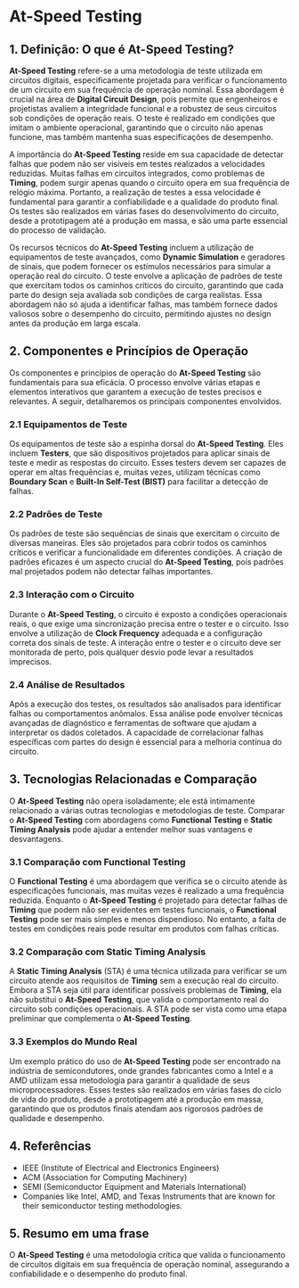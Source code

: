 # At-Speed Testing

## 1. Definição: O que é **At-Speed Testing**?
**At-Speed Testing** refere-se a uma metodologia de teste utilizada em circuitos digitais, especificamente projetada para verificar o funcionamento de um circuito em sua frequência de operação nominal. Essa abordagem é crucial na área de **Digital Circuit Design**, pois permite que engenheiros e projetistas avaliem a integridade funcional e a robustez de seus circuitos sob condições de operação reais. O teste é realizado em condições que imitam o ambiente operacional, garantindo que o circuito não apenas funcione, mas também mantenha suas especificações de desempenho.

A importância do **At-Speed Testing** reside em sua capacidade de detectar falhas que podem não ser visíveis em testes realizados a velocidades reduzidas. Muitas falhas em circuitos integrados, como problemas de **Timing**, podem surgir apenas quando o circuito opera em sua frequência de relógio máxima. Portanto, a realização de testes a essa velocidade é fundamental para garantir a confiabilidade e a qualidade do produto final. Os testes são realizados em várias fases do desenvolvimento do circuito, desde a prototipagem até a produção em massa, e são uma parte essencial do processo de validação.

Os recursos técnicos do **At-Speed Testing** incluem a utilização de equipamentos de teste avançados, como **Dynamic Simulation** e geradores de sinais, que podem fornecer os estímulos necessários para simular a operação real do circuito. O teste envolve a aplicação de padrões de teste que exercitam todos os caminhos críticos do circuito, garantindo que cada parte do design seja avaliada sob condições de carga realistas. Essa abordagem não só ajuda a identificar falhas, mas também fornece dados valiosos sobre o desempenho do circuito, permitindo ajustes no design antes da produção em larga escala.

## 2. Componentes e Princípios de Operação
Os componentes e princípios de operação do **At-Speed Testing** são fundamentais para sua eficácia. O processo envolve várias etapas e elementos interativos que garantem a execução de testes precisos e relevantes. A seguir, detalharemos os principais componentes envolvidos.

### 2.1 Equipamentos de Teste
Os equipamentos de teste são a espinha dorsal do **At-Speed Testing**. Eles incluem **Testers**, que são dispositivos projetados para aplicar sinais de teste e medir as respostas do circuito. Esses testers devem ser capazes de operar em altas frequências e, muitas vezes, utilizam técnicas como **Boundary Scan** e **Built-In Self-Test (BIST)** para facilitar a detecção de falhas.

### 2.2 Padrões de Teste
Os padrões de teste são sequências de sinais que exercitam o circuito de diversas maneiras. Eles são projetados para cobrir todos os caminhos críticos e verificar a funcionalidade em diferentes condições. A criação de padrões eficazes é um aspecto crucial do **At-Speed Testing**, pois padrões mal projetados podem não detectar falhas importantes.

### 2.3 Interação com o Circuito
Durante o **At-Speed Testing**, o circuito é exposto a condições operacionais reais, o que exige uma sincronização precisa entre o tester e o circuito. Isso envolve a utilização de **Clock Frequency** adequada e a configuração correta dos sinais de teste. A interação entre o tester e o circuito deve ser monitorada de perto, pois qualquer desvio pode levar a resultados imprecisos.

### 2.4 Análise de Resultados
Após a execução dos testes, os resultados são analisados para identificar falhas ou comportamentos anômalos. Essa análise pode envolver técnicas avançadas de diagnóstico e ferramentas de software que ajudam a interpretar os dados coletados. A capacidade de correlacionar falhas específicas com partes do design é essencial para a melhoria contínua do circuito.

## 3. Tecnologias Relacionadas e Comparação
O **At-Speed Testing** não opera isoladamente; ele está intimamente relacionado a várias outras tecnologias e metodologias de teste. Comparar o **At-Speed Testing** com abordagens como **Functional Testing** e **Static Timing Analysis** pode ajudar a entender melhor suas vantagens e desvantagens.

### 3.1 Comparação com Functional Testing
O **Functional Testing** é uma abordagem que verifica se o circuito atende às especificações funcionais, mas muitas vezes é realizado a uma frequência reduzida. Enquanto o **At-Speed Testing** é projetado para detectar falhas de **Timing** que podem não ser evidentes em testes funcionais, o **Functional Testing** pode ser mais simples e menos dispendioso. No entanto, a falta de testes em condições reais pode resultar em produtos com falhas críticas.

### 3.2 Comparação com Static Timing Analysis
A **Static Timing Analysis** (STA) é uma técnica utilizada para verificar se um circuito atende aos requisitos de **Timing** sem a execução real do circuito. Embora a STA seja útil para identificar possíveis problemas de **Timing**, ela não substitui o **At-Speed Testing**, que valida o comportamento real do circuito sob condições operacionais. A STA pode ser vista como uma etapa preliminar que complementa o **At-Speed Testing**.

### 3.3 Exemplos do Mundo Real
Um exemplo prático do uso de **At-Speed Testing** pode ser encontrado na indústria de semicondutores, onde grandes fabricantes como a Intel e a AMD utilizam essa metodologia para garantir a qualidade de seus microprocessadores. Esses testes são realizados em várias fases do ciclo de vida do produto, desde a prototipagem até a produção em massa, garantindo que os produtos finais atendam aos rigorosos padrões de qualidade e desempenho.

## 4. Referências
- IEEE (Institute of Electrical and Electronics Engineers)
- ACM (Association for Computing Machinery)
- SEMI (Semiconductor Equipment and Materials International)
- Companies like Intel, AMD, and Texas Instruments that are known for their semiconductor testing methodologies.

## 5. Resumo em uma frase
O **At-Speed Testing** é uma metodologia crítica que valida o funcionamento de circuitos digitais em sua frequência de operação nominal, assegurando a confiabilidade e o desempenho do produto final.